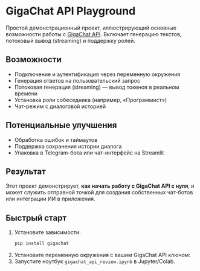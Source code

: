 # GigaChat API Playground

Простой демонстрационный проект, иллюстрирующий основные возможности работы с [GigaChat API](https://developers.sber.ru/docs/ru/gigachat/api/overview). Включает генерацию текстов, потоковый вывод (streaming) и поддержку ролей.

## Возможности

- Подключение и аутентификация через переменную окружения
- Генерация ответов на пользовательский запрос
- Потоковая генерация (streaming) — вывод токенов в реальном времени
- Установка роли собеседника (например, «Программист»)
- Чат-режим с диалоговой историей

## Потенциальные улучшения

- Обработка ошибок и таймаутов
- Поддержка сохранения истории диалога
- Упаковка в Telegram-бота или чат-интерфейс на Streamlit

## Результат

Этот проект демонстрирует, **как начать работу с GigaChat API с нуля**, и может служить отправной точкой для создания собственных чат-ботов или интеграции ИИ в приложения.

## Быстрый старт

1. Установите зависимости:
   ```bash
   pip install gigachat
   ```
2. Установите переменную окружения с вашим GigaChat API ключом:
3. Запустите ноутбук `gigachat_api_review.ipynb` в Jupyter/Colab.